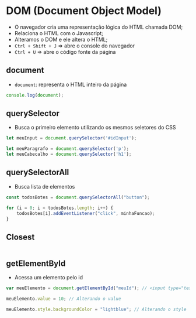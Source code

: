 # DOM (Document Object Model)

- O navegador cria uma representação lógica do HTML chamada DOM;
- Relaciona o HTML com o Javascript;
- Alteramos o DOM e ele altera o HTML;
- ```Ctrl + Shift + J```    => abre o console do navegador
- ```Ctrl + U```            => abre o código fonte da página

## document

- ```document```: representa o HTML inteiro da página

~~~javascript
console.log(document); 
~~~

## querySelector

- Busca o primeiro elemento utilizando os mesmos seletores do CSS

~~~javascript
let meuInput = document.querySelector('#idInput');
~~~

~~~javascript
let meuParagrafo = document.querySelector('p');
let meuCabecalho = document.querySelector('h1');
~~~

## querySelectorAll

- Busca lista de elementos

~~~javascript
const todosBotes = document.querySelectorAll("button");

for (i = 0; i < todosBotes.length; i++) {
    todosBotes[i].addEventListener("click", minhaFuncao);
}
~~~

## Closest

~~~html

~~~ 

## getElementById

- Acessa um elemento pelo id

~~~javascript
var meuElemento = document.getElementById("meuId"); // <input type="text" id="meuId">

meuElemento.value = 10; // Alterando o value

meuElemento.style.backgroundColor = "lightblue"; // Alterando o style
~~~
